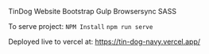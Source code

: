 TinDog Website
Bootstrap
Gulp
Browsersync
SASS

To serve project:
`NPM Install`
`npm run serve`

Deployed live to vercel at: https://tin-dog-navy.vercel.app/
